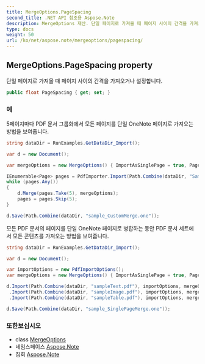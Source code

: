 ```yaml
---
title: MergeOptions.PageSpacing
second_title: .NET API 참조용 Aspose.Note
description: MergeOptions 재산. 단일 페이지로 가져올 때 페이지 사이의 간격을 가져오거나 설정합니다.
type: docs
weight: 50
url: /ko/net/aspose.note/mergeoptions/pagespacing/
---
```

## MergeOptions.PageSpacing property

단일 페이지로 가져올 때 페이지 사이의 간격을 가져오거나 설정합니다.

```csharp
public float PageSpacing { get; set; }
```

### 예

5페이지마다 PDF 문서 그룹화에서 모든 페이지를 단일 OneNote 페이지로 가져오는 방법을 보여줍니다.

```csharp
string dataDir = RunExamples.GetDataDir_Import();

var d = new Document();

var mergeOptions = new MergeOptions() { ImportAsSinglePage = true, PageSpacing = 100 };

IEnumerable<Page> pages = PdfImporter.Import(Path.Combine(dataDir, "SampleGrouping.pdf"));
while (pages.Any())
{
    d.Merge(pages.Take(5), mergeOptions);
    pages = pages.Skip(5);
}

d.Save(Path.Combine(dataDir, "sample_CustomMerge.one"));
```

모든 PDF 문서의 페이지를 단일 OneNote 페이지로 병합하는 동안 PDF 문서 세트에서 모든 콘텐츠를 가져오는 방법을 보여줍니다.

```csharp
string dataDir = RunExamples.GetDataDir_Import();

var d = new Document();

var importOptions = new PdfImportOptions();
var mergeOptions = new MergeOptions() { ImportAsSinglePage = true, PageSpacing = 100 };

d.Import(Path.Combine(dataDir, "sampleText.pdf"), importOptions, mergeOptions)
 .Import(Path.Combine(dataDir, "sampleImage.pdf"), importOptions, mergeOptions)
 .Import(Path.Combine(dataDir, "sampleTable.pdf"), importOptions, mergeOptions);

d.Save(Path.Combine(dataDir, "sample_SinglePageMerge.one"));
```

### 또한보십시오

* class [MergeOptions](../)
* 네임스페이스 [Aspose.Note](../../mergeoptions/)
* 집회 [Aspose.Note](../../../)


